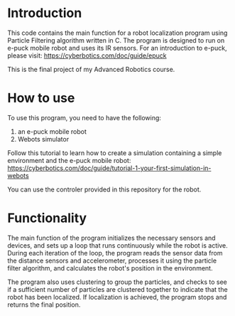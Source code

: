 # Introduction
This code contains the main function for a robot localization program using Particle Filtering algorithm written in C. The program is designed to run on e-puck mobile robot and uses its IR sensors. For an introduction to e-puck, please visit: https://cyberbotics.com/doc/guide/epuck

This is the final project of my Advanced Robotics course.


# How to use
To use this program, you need to have the following:

1) an e-puck mobile robot
2) Webots simulator

Follow this tutorial to learn how to create a simulation containing a simple environment and the e-puck mobile robot: https://cyberbotics.com/doc/guide/tutorial-1-your-first-simulation-in-webots

You can use the controler provided in this repository for the robot.

# Functionality

The main function of the program initializes the necessary sensors and devices, and sets up a loop that runs continuously while the robot is active. During each iteration of the loop, the program reads the sensor data from the distance sensors and accelerometer, processes it using the particle filter algorithm, and calculates the robot's position in the environment.

The program also uses clustering to group the particles, and checks to see if a sufficient number of particles are clustered together to indicate that the robot has been localized. If localization is achieved, the program stops and returns the final position.